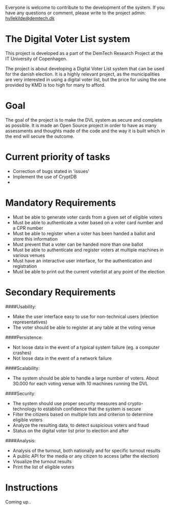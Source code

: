 Everyone is welcome to contribute to the development of the system. If you have any questions or comment, please write to the project admin: hyllekilde@demtech.dk

The Digital Voter List system
===
This project is developed as a part of the DemTech Research Project at the IT University of Copenhagen.

The project is about developing a Digital Voter List system that can be used for the danish election. It is a highly 
relevant project, as the municipalities are very interested in using a digital voter list, but the price for using the one provided by KMD is too high for many to afford.

Goal
===
The goal of the project is to make the DVL system as secure and complete as possible. It is made an Open Source project
in order to have as many assessments and thoughts made of the code and the way it is built which in the end will secure
the outcome.

Current priority of tasks
==
* Correction of bugs stated in 'issues'
* Implement the use of CryptDB
* 

Mandatory Requirements
===
* Must be able to generate voter cards from a given set of eligible voters
* Must be able to authenticate a voter based on a voter card number and a CPR number
* Must be able to register when a voter has been handed a ballot and store this information
* Must prevent that a voter can be handed more than one ballot
* Must be able to authenticate and register voters at multiple machines in various venues
* Must have an interactive user interface, for the authentication and registration
* Must be able to print out the current voterlist at any point of the election

Secondary Requirements
===

####Usability:
* Make the user interface easy to use for non-technical users (election representatives)
* The voter should be able to register at any table at the voting venue

####Persistence:
* Not loose data in the event of a typical system failure (eg. a computer crashes)
* Not loose data in the event of a network failure

####Scalability:
* The system should be able to handle a large number of voters. About 30.000 for each voting venue with 10 machines running the DVL

####Security:
* The system should use proper security measures and crypto-technology to establish confidence that the system is secure
* Filter the citizens based on multiple lists and criterion to determine eligible voters
* Analyze the resulting data, to detect suspicious voters and fraud
* Status on the digital voter list prior to election and after

####Analysis:
* Analysis of the turnout, both nationally and for specific turnout results
* A public API for the media or any citizen to access (after the election)
* Visualize the turnout results
* Print the list of eligible voters

Instructions
===
Coming up..
